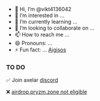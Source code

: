 - 👋 Hi, I’m @vikt4136042
- 👀 I’m interested in ...
- 🌱 I’m currently learning ...
- 💞️ I’m looking to collaborate on ...
- 📫 How to reach me ...
- 😄 Pronouns: ...
- ⚡ Fun fact: ...
[Aigisos](https://quest.intract.io/quest/6764267cb4c9cfdac86ec3e7)
<!---
vikt4136042/vikt4136042 is a ✨ special ✨ repository because its `README.md` (this file) appears on your GitHub profile.
You can click the Preview link to take a look at your changes.
--->
### TO DO

✅ Join axelar [discord](https://discord.gg/axelar)

❌ [ airdrop.pryzm.zone not eligible](https://airdrop.pryzm.zone/) 
